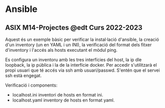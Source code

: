# Ansible
## ASIX M14-Projectes @edt Curs 2022-2023


Aquest és un exemple bàsic per verificar la instal·lació d'ansible, la creació d'un inventory 
(un en YAML i un INI), la verificació del format dels fitxer d'inventory i l'accés als hosts 
executant el mòdul ping. 

Es configura un inventoru amb les tres interfícies del host, la ip dle loopback, la ip pública
i la de la interfície docker. Per accedir s'utilitzarà el propi usuari que té accés via ssh amb
usuari/passwd. S'entén que el servei ssh està engegat.


Verificació i components:

 * localhost.ini inventori de hosts en format ini.
 * localhost.yaml inventory de hosts en format yaml.

 

